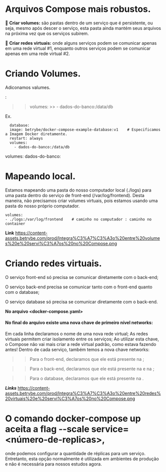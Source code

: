 # Arquivos Compose mais robustos.

  💾 **Criar volumes:** são pastas dentro de um serviço que é persistente, ou seja, mesmo após descer o serviço, esta pasta ainda mantém seus arquivos na próxima vez que os serviços subirem.


  📶 **Criar redes virtuais:** onde alguns serviços podem se comunicar apenas em uma rede virtual #1, enquanto outros serviços podem se comunicar apenas em uma rede virtual #2.


# Criando Volumes.

Adiconamos valumes.

  <nome-do-volume>:<caminho-no-container-para-montar>

  >> volumes:
    >> - dados-do-banco:/data/db

  Ex.

      database:
      image: betrybe/docker-compose-example-database:v1    # Especificamos a Imagem Docker diretamente.
      restart: always
      volumes:
        - dados-do-banco:/data/db
  volumes:
    dados-do-banco:

# Mapeando local.

  Estamos mapeando uma pasta do nosso computador local (./logs) para uma pasta dentro do serviço de front-end (/var/log/frontend). Desta maneira, não precisamos criar volumes virtuais, pois estamos usando uma pasta do nosso próprio computador.

    volumes:
    - ./logs:/var/log/frontend    # caminho no computador : caminho no container
  
  **Link**
    https://content-assets.betrybe.com/prod/Integra%C3%A7%C3%A3o%20entre%20volumes%20e%20servi%C3%A7os%20no%20Compose.png

# Criando redes virtuais.

  O serviço front-end só precisa se comunicar diretamente com o back-end;

  O serviço back-end precisa se comunicar tanto com o front-end quanto com o database;

  O serviço database só precisa se comunicar diretamente com o back-end.

  **No arquivo <docker-compose.yaml>**


  #### No final do arquivo existe uma nova chave de primeiro nível networks:

  Em cada linha declaramos o nome de uma nova rede virtual;
  As redes virtuais permitem criar isolamento entre os serviços;
  Ao utilizar esta chave, o Compose não vai mais criar a rede virtual padrão, como estava fazendo antes!
  Dentro de cada serviço, também temos a nova chave networks:

  >> Para o front-end, declaramos que ele está presente na <rede-virtual-1>;

  >> Para o back-end, declaramos que ele está presente na <rede-virtual-1 > e na <rede-virtual-2>;

  >> Para o database, declaramos que ele está presente na <rede-virtual-2>.

  ***Links***
    https://content-assets.betrybe.com/prod/Integra%C3%A7%C3%A3o%20entre%20redes%20virtuais%20e%20servi%C3%A7os%20no%20Compose.png


# O comando docker-compose up aceita a flag --scale service=<número-de-replicas>,
   onde podemos configurar a quantidade de réplicas para um serviço. Entretanto, esta opção normalmente é utilizada em ambientes de produção e não é necessária para nossos estudos agora.